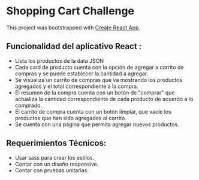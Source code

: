 # Shopping Cart Challenge

This project was bootstrapped with [Create React App](https://github.com/facebook/create-react-app).

## Funcionalidad del aplicativo React :
* Lista los productos de la data JSON
* Cada card de producto cuenta con la opción de agregar a carrito de compras y se puede establecer la cantidad a agregar.
* Se visualiza un carrito de compras que va mostrando los productos agregados y el total correspondiente a la compra.
* El resumen de la compra cuenta con un botón de "comprar" que actualiza la cantidad correspondiente de cada producto de acuerdo a lo comprado.
* El carrito de compra cuenta con un botón limpiar, que vacíe los productos que han sido agregados al carrito.
* Se cuenta con una página que permita agregar nuevos productos.

## Requerimientos Técnicos:
* Usar sass para crear los estilos.
* Contar con un diseño responsive.
* Contar con pruebas unitarias.
